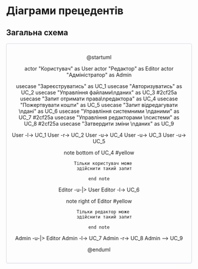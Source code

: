 # Діаграми прецедентів

## Загальна схема

<center style="
    border-radius:4px;
    border: 1px solid #cfd7e6;
    box-shadow: 0 1px 3px 0 rgba(89,105,129,.05), 0 1px 1px 0 rgba(0,0,0,.025);
    padding: 1em;"
>

@startuml

actor "Користувач" as User
actor "Редактор" as Editor
actor "Адміністратор" as Admin

usecase "Зареєструватись" as UC_1
usecase "Авторизуватись" as UC_2
usecase "Управління файлами\nданих" as UC_3 #2cf25a
usecase "Запит отримати права\nредактора" as UC_4
usecase "Пожертвувати кошти" as UC_5
usecase "Запит відредагувати \nдані" as UC_6
usecase "Управління системними \nданими" as UC_7 #2cf25a
usecase "Управління редакторами \nсистеми" as UC_8 #2cf25a
usecase "Затвердити зміни \nданих" as UC_9

User -l-> UC_1
User -r-> UC_2
User -u-> UC_4
User -u-> UC_3
User -u-> UC_5

note bottom of UC_4 #yellow

        Тільки користувач може 
        здійснити такий запит

    end note

Editor -u-|> User
Editor -l-> UC_6

note right of Editor #yellow
    
        Тільки редактор може 
        здійснити такий запит

    end note

Admin -u-|> Editor
Admin -l-> UC_7
Admin -r-> UC_8
Admin --> UC_9

@enduml

</center>